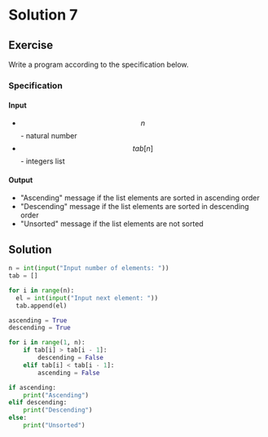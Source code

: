 # Solution 7

## Exercise

Write a program according to the specification below.

### Specification

#### Input

* $$n$$ - natural number
* $$tab[n]$$ - integers list

#### Output

* "Ascending" message if the list elements are sorted in ascending order
* "Descending" message if the list elements are sorted in descending order
* "Unsorted" message if the list elements are not sorted

## Solution

```python
n = int(input("Input number of elements: "))
tab = []

for i in range(n):
  el = int(input("Input next element: "))
  tab.append(el)

ascending = True
descending = True

for i in range(1, n):
    if tab[i] > tab[i - 1]:
        descending = False
    elif tab[i] < tab[i - 1]:
        ascending = False

if ascending:
    print("Ascending")
elif descending:
    print("Descending")
else:
    print("Unsorted")
```